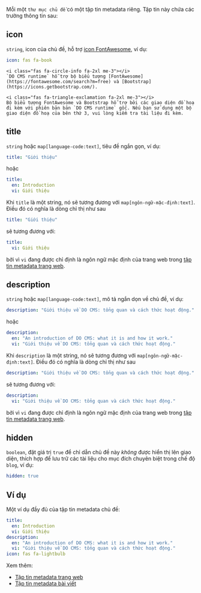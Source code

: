 Mỗi một `thư mục chủ đề` có một tập tin metadata riêng. Tập tin này chứa các trường thông tin sau:

## icon

`string`, icon của chủ đề, hỗ trợ [icon FontAwesome](https://fontawesome.com/search?m=free), ví dụ:
```yaml
icon: fas fa-book
```

```bs-alert info flex
<i class="fas fa-circle-info fa-2xl me-3"></i>
`DO CMS runtime` hỗ trợ bộ biểu tượng [FontAwesome](https://fontawesome.com/search?m=free) và [Bootstrap](https://icons.getbootstrap.com/).
```

```bs-alert warning flex
<i class="fas fa-triangle-exclamation fa-2xl me-3"></i>
Bộ biểu tượng FontAwesome và Bootstrap hỗ trợ bởi các giao diện đồ hoạ đi kèm với phiên bản bản `DO CMS runtime` gốc. Nếu bạn sử dụng một bộ giao diện đồ hoạ của bên thứ 3, vui lòng kiểm tra tài liệu đi kèm.
```

## title

`string` hoặc `map[language-code:text]`, tiêu đề ngắn gọn, ví dụ:
```yaml
title: "Giới thiệu"
```

hoặc
```yaml
title:
  en: Introduction
  vi: Giới thiệu
```

Khi `title` là một string, nó sẽ tương đương với `map[ngôn-ngữ-mặc-định:text]`. Điều đó có nghĩa là dòng chỉ thị như sau
```yaml
title: "Giới thiệu"
```
sẽ tương đương với:
```yaml
title:
  vi: Giới thiệu
```
bởi vì `vi` đang được chỉ định là ngôn ngữ mặc định của trang web trong [tập tin metadata trang web](../sitemetadata/).

## description

`string` hoặc `map[language-code:text]`, mô tả ngắn dọn về chủ đề, ví dụ:
```yaml
description: "Giới thiệu về DO CMS: tổng quan và cách thức hoạt động."
```

hoặc
```yaml
description:
  en: "An introduction of DO CMS: what it is and how it work."
  vi: "Giới thiệu về DO CMS: tổng quan và cách thức hoạt động."
```

Khi `description` là một string, nó sẽ tương đương với `map[ngôn-ngữ-mặc-định:text]`. Điều đó có nghĩa là dòng chỉ thị như sau
```yaml
description: "Giới thiệu về DO CMS: tổng quan và cách thức hoạt động."
```
sẽ tương đương với:
```yaml
description:
  vi: "Giới thiệu về DO CMS: tổng quan và cách thức hoạt động."
```
bởi vì `vi` đang được chỉ định là ngôn ngữ mặc định của trang web trong [tập tin metadata trang web](../sitemetadata/).

## hidden

`boolean`, đặt giá trị `true` để chỉ dẫn chủ đề này _không_ được hiển thị lên giao diện, thích hợp để lưu trữ các tài liệu cho mục đích chuyên biệt trong chế độ `blog`, ví dụ:
```yaml
hidden: true
```

## Ví dụ

Một ví dụ đầy đủ của tập tin metadata chủ đề:
```yaml
title:
  en: Introduction
  vi: Giới thiệu
description:
  en: "An introduction of DO CMS: what it is and how it work."
  vi: "Giới thiệu về DO CMS: tổng quan và cách thức hoạt động."
icon: fas fa-lightbulb
```

Xem thêm:
- [Tập tin metadata trang web](../sitemetadata/)
- [Tập tin metadata bài viết](../documentmetadata/)
